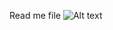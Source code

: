 Read me file
![Alt text](https://cloud.githubusercontent.com/assets/18296986/17183885/7c991c36-53f7-11e6-90bf-8693140d6d3c.PNG "Table Image")
